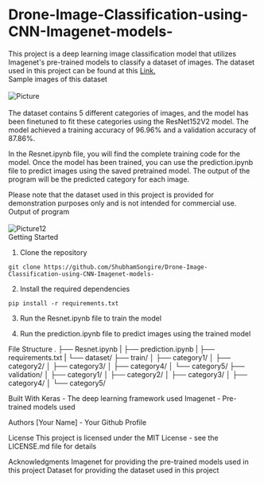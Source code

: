 # Drone-Image-Classification-using-CNN-Imagenet-models-
This project is a deep learning image classification model that utilizes Imagenet's pre-trained models to classify a dataset of images. The dataset used in this project can be found at this <a href="https://drive.google.com/drive/folders/1zglFJPmfcbVIsIg4SwchuR2fLWCZvqjP?usp=sharing"> Link. </a> <br>
Sample images of this dataset <br><br>
![Picture](https://user-images.githubusercontent.com/68246393/157185204-87534206-1da4-4a67-bb45-5a9e74c9c2d5.png) <br><br>
The dataset contains 5 different categories of images, and the model has been finetuned to fit these categories using the ResNet152V2 model. The model achieved a training accuracy of 96.96% and a validation accuracy of 87.86%.

In the Resnet.ipynb file, you will find the complete training code for the model. Once the model has been trained, you can use the prediction.ipynb file to predict images using the saved pretrained model. The output of the program will be the predicted category for each image.

Please note that the dataset used in this project is provided for demonstration purposes only and is not intended for commercial use.<br>
Output of program <br><br>
![Picture12](https://user-images.githubusercontent.com/68246393/157185712-a8b89f4d-2936-4210-843a-c455b753e76a.png) <br>
Getting Started 
1. Clone the repository <br>
``` shell
git clone https://github.com/ShubhamSongire/Drone-Image-Classification-using-CNN-Imagenet-models-
```

2. Install the required dependencies
``` shell
pip install -r requirements.txt
```

3. Run the Resnet.ipynb file to train the model

4. Run the prediction.ipynb file to predict images using the trained model

File Structure
.
├── Resnet.ipynb |
├── prediction.ipynb |
├── requirements.txt |
└── dataset/
    ├── train/
    │   ├── category1/
    │   ├── category2/
    │   ├── category3/
    │   ├── category4/
    │   └── category5/
    ├── validation/
    │   ├── category1/
    │   ├── category2/
    │   ├── category3/
    │   ├── category4/
    │   └── category5/
    
Built With
Keras - The deep learning framework used
Imagenet - Pre-trained models used

Authors
[Your Name] - Your Github Profile

License
This project is licensed under the MIT License - see the LICENSE.md file for details

Acknowledgments
Imagenet for providing the pre-trained models used in this project
Dataset for providing the dataset used in this project
